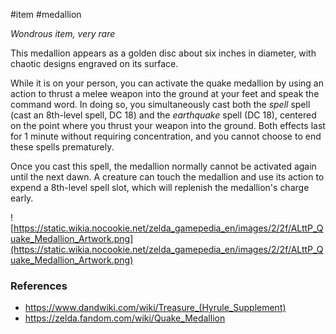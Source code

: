  #item #medallion 

_Wondrous item, very rare_

This medallion appears as a golden disc about six inches in diameter, with chaotic designs engraved on its surface.

While it is on your person, you can activate the quake medallion by using an action to thrust a melee weapon into the ground at your feet and speak the command word. In doing so, you simultaneously cast both the *spell* spell (cast an 8th-level spell, DC 18) and the *earthquake* spell (DC 18), centered on the point where you thrust your weapon into the ground. Both effects last for 1 minute without requiring concentration, and you cannot choose to end these spells prematurely.

Once you cast this spell, the medallion normally cannot be activated again until the next dawn. A creature can touch the medallion and use its action to expend a 8th-level spell slot, which will replenish the medallion's charge early.

![https://static.wikia.nocookie.net/zelda_gamepedia_en/images/2/2f/ALttP_Quake_Medallion_Artwork.png](https://static.wikia.nocookie.net/zelda_gamepedia_en/images/2/2f/ALttP_Quake_Medallion_Artwork.png)

### References

* https://www.dandwiki.com/wiki/Treasure_(Hyrule_Supplement)
* https://zelda.fandom.com/wiki/Quake_Medallion
